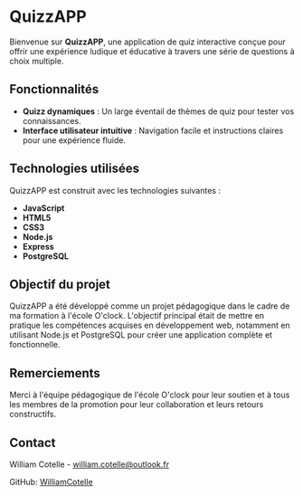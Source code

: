# QuizzAPP

Bienvenue sur **QuizzAPP**, une application de quiz interactive conçue pour offrir une expérience ludique et éducative à travers une série de questions à choix multiple.

## Fonctionnalités

- **Quizz dynamiques** : Un large éventail de thèmes de quiz pour tester vos connaissances.
- **Interface utilisateur intuitive** : Navigation facile et instructions claires pour une expérience fluide.

## Technologies utilisées

QuizzAPP est construit avec les technologies suivantes :

- **JavaScript**
- **HTML5**
- **CSS3**
- **Node.js**
- **Express**
- **PostgreSQL**

## Objectif du projet

QuizzAPP a été développé comme un projet pédagogique dans le cadre de ma formation à l'école O'clock. L'objectif principal était de mettre en pratique les compétences acquises en développement web, notamment en utilisant Node.js et PostgreSQL pour créer une application complète et fonctionnelle.

## Remerciements

Merci à l'équipe pédagogique de l'école O'clock pour leur soutien et à tous les membres de la promotion pour leur collaboration et leurs retours constructifs.

## Contact

William Cotelle - william.cotelle@outlook.fr

GitHub: [WilliamCotelle](https://github.com/WilliamCotelle)
